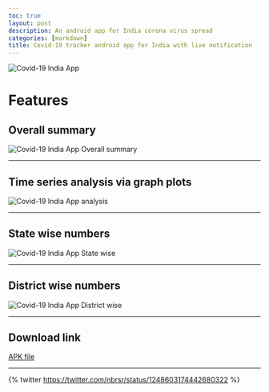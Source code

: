```yaml
---
toc: true
layout: post
description: An android app for India corona virus spread
categories: [markdown]
title: Covid-19 tracker android app for India with live notification
---
```


![](https://raw.githubusercontent.com/nabaruns/nabaruns.github.io/master/img/covd.jpg "Covid-19 India App")

# Features

## Overall summary

![](https://raw.githubusercontent.com/nabaruns/nabaruns.github.io/master/img/app.png "Covid-19 India App Overall summary")

---

## Time series analysis via graph plots

![](https://raw.githubusercontent.com/nabaruns/nabaruns.github.io/master/img/covidapp2.png "Covid-19 India App analysis")

---

## State wise numbers

![](https://raw.githubusercontent.com/nabaruns/nabaruns.github.io/master/img/covidapp3.png "Covid-19 India App State wise")

---

## District wise numbers

![](https://raw.githubusercontent.com/nabaruns/nabaruns.github.io/master/img/covidapp4.png "Covid-19 India App District wise")

---

## Download link

[APK file](https://drive.google.com/file/d/1O4defw6-g82FLZ-idjg2mMWGBlH-M089/view?usp=sharing)

---

{% twitter https://twitter.com/nbrsr/status/1248603174442680322 %}
